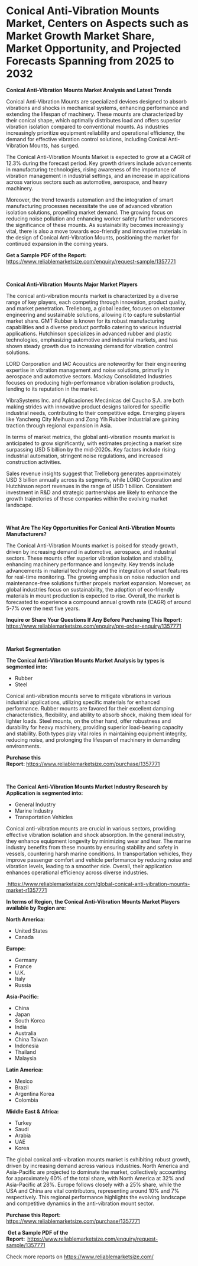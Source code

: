 <p><h1>Conical Anti-Vibration Mounts Market, Centers on Aspects such as Market Growth Market Share, Market Opportunity, and Projected Forecasts Spanning from 2025 to 2032</h1></p><p><strong>Conical Anti-Vibration Mounts Market Analysis and Latest Trends</strong></p>
<p><p>Conical Anti-Vibration Mounts are specialized devices designed to absorb vibrations and shocks in mechanical systems, enhancing performance and extending the lifespan of machinery. These mounts are characterized by their conical shape, which optimally distributes load and offers superior vibration isolation compared to conventional mounts. As industries increasingly prioritize equipment reliability and operational efficiency, the demand for effective vibration control solutions, including Conical Anti-Vibration Mounts, has surged.</p><p>The Conical Anti-Vibration Mounts Market is expected to grow at a CAGR of 12.3% during the forecast period. Key growth drivers include advancements in manufacturing technologies, rising awareness of the importance of vibration management in industrial settings, and an increase in applications across various sectors such as automotive, aerospace, and heavy machinery. </p><p>Moreover, the trend towards automation and the integration of smart manufacturing processes necessitate the use of advanced vibration isolation solutions, propelling market demand. The growing focus on reducing noise pollution and enhancing worker safety further underscores the significance of these mounts. As sustainability becomes increasingly vital, there is also a move towards eco-friendly and innovative materials in the design of Conical Anti-Vibration Mounts, positioning the market for continued expansion in the coming years.</p></p>
<p><strong>Get a Sample PDF of the Report:&nbsp;</strong> <a href="https://www.reliablemarketsize.com/enquiry/request-sample/1357771?utm_campaign=3544&utm_medium=2&utm_source=Github&utm_content=ia&utm_term=11042025&utm_id=conical-anti-vibration-mounts">https://www.reliablemarketsize.com/enquiry/request-sample/1357771</a></p>
<p>&nbsp;</p>
<p><strong>Conical Anti-Vibration Mounts Major Market Players</strong></p>
<p><p>The conical anti-vibration mounts market is characterized by a diverse range of key players, each competing through innovation, product quality, and market penetration. Trelleborg, a global leader, focuses on elastomer engineering and sustainable solutions, allowing it to capture substantial market share. GMT Rubber is known for its robust manufacturing capabilities and a diverse product portfolio catering to various industrial applications. Hutchinson specializes in advanced rubber and plastic technologies, emphasizing automotive and industrial markets, and has shown steady growth due to increasing demand for vibration control solutions.</p><p>LORD Corporation and IAC Acoustics are noteworthy for their engineering expertise in vibration management and noise solutions, primarily in aerospace and automotive sectors. Mackay Consolidated Industries focuses on producing high-performance vibration isolation products, lending to its reputation in the market. </p><p>VibraSystems Inc. and Aplicaciones Mecánicas del Caucho S.A. are both making strides with innovative product designs tailored for specific industrial needs, contributing to their competitive edge. Emerging players like Yancheng City Meihuan and Zong Yih Rubber Industrial are gaining traction through regional expansion in Asia.</p><p>In terms of market metrics, the global anti-vibration mounts market is anticipated to grow significantly, with estimates projecting a market size surpassing USD 5 billion by the mid-2020s. Key factors include rising industrial automation, stringent noise regulations, and increased construction activities. </p><p>Sales revenue insights suggest that Trelleborg generates approximately USD 3 billion annually across its segments, while LORD Corporation and Hutchinson report revenues in the range of USD 1 billion. Consistent investment in R&D and strategic partnerships are likely to enhance the growth trajectories of these companies within the evolving market landscape.</p></p>
<p>&nbsp;</p>
<p><strong>What Are The Key Opportunities For Conical Anti-Vibration Mounts Manufacturers?</strong></p>
<p><p>The Conical Anti-Vibration Mounts market is poised for steady growth, driven by increasing demand in automotive, aerospace, and industrial sectors. These mounts offer superior vibration isolation and stability, enhancing machinery performance and longevity. Key trends include advancements in material technology and the integration of smart features for real-time monitoring. The growing emphasis on noise reduction and maintenance-free solutions further propels market expansion. Moreover, as global industries focus on sustainability, the adoption of eco-friendly materials in mount production is expected to rise. Overall, the market is forecasted to experience a compound annual growth rate (CAGR) of around 5-7% over the next five years.</p></p>
<p><strong>Inquire or Share Your Questions If Any Before Purchasing This Report:</strong> <a href="https://www.reliablemarketsize.com/enquiry/pre-order-enquiry/1357771?utm_campaign=3544&utm_medium=2&utm_source=Github&utm_content=ia&utm_term=11042025&utm_id=conical-anti-vibration-mounts">https://www.reliablemarketsize.com/enquiry/pre-order-enquiry/1357771</a></p>
<p>&nbsp;</p>
<p><strong>Market Segmentation</strong></p>
<p><strong>The Conical Anti-Vibration Mounts Market Analysis by types is segmented into:</strong></p>
<p><ul><li>Rubber</li><li>Steel</li></ul></p>
<p><p>Conical anti-vibration mounts serve to mitigate vibrations in various industrial applications, utilizing specific materials for enhanced performance. Rubber mounts are favored for their excellent damping characteristics, flexibility, and ability to absorb shock, making them ideal for lighter loads. Steel mounts, on the other hand, offer robustness and durability for heavy machinery, providing superior load-bearing capacity and stability. Both types play vital roles in maintaining equipment integrity, reducing noise, and prolonging the lifespan of machinery in demanding environments.</p></p>
<p><strong>Purchase this Report:&nbsp;</strong><a href="https://www.reliablemarketsize.com/purchase/1357771?utm_campaign=3544&utm_medium=2&utm_source=Github&utm_content=ia&utm_term=11042025&utm_id=conical-anti-vibration-mounts">https://www.reliablemarketsize.com/purchase/1357771</a></p>
<p>&nbsp;</p>
<p><strong>The Conical Anti-Vibration Mounts Market Industry Research by Application is segmented into:</strong></p>
<p><ul><li>General Industry</li><li>Marine Industry</li><li>Transportation Vehicles</li></ul></p>
<p><p>Conical anti-vibration mounts are crucial in various sectors, providing effective vibration isolation and shock absorption. In the general industry, they enhance equipment longevity by minimizing wear and tear. The marine industry benefits from these mounts by ensuring stability and safety in vessels, countering harsh marine conditions. In transportation vehicles, they improve passenger comfort and vehicle performance by reducing noise and vibration levels, leading to a smoother ride. Overall, their application enhances operational efficiency across diverse industries.</p></p>
<p><a href="https://www.reliablemarketsize.com/global-conical-anti-vibration-mounts-market-r1357771?utm_campaign=3544&utm_medium=2&utm_source=Github&utm_content=ia&utm_term=11042025&utm_id=conical-anti-vibration-mounts">&nbsp;https://www.reliablemarketsize.com/global-conical-anti-vibration-mounts-market-r1357771</a></p>
<p><strong>In terms of Region, the Conical Anti-Vibration Mounts Market Players available by Region are:</strong></p>
<p>
    <p> <strong> North America: </strong>
        <ul>
            <li>United States</li>
            <li>Canada</li>
        </ul>
        </p> 
    <p> <strong> Europe: </strong>
        <ul>
            <li>Germany</li>
            <li>France</li>
            <li>U.K.</li>
            <li>Italy</li>
            <li>Russia</li>
        </ul>
        </p> 
    <p> <strong> Asia-Pacific: </strong>
        <ul>
            <li>China</li>
            <li>Japan</li>
            <li>South Korea</li>
            <li>India</li>
            <li>Australia</li>
            <li>China Taiwan</li>
            <li>Indonesia</li>
            <li>Thailand</li>
            <li>Malaysia</li>
        </ul>
        </p> 
    <p> <strong> Latin America: </strong>
        <ul>
            <li>Mexico</li>
            <li>Brazil</li>
            <li>Argentina Korea</li>
            <li>Colombia</li>
        </ul>
        </p> 
    <p> <strong> Middle East & Africa: </strong>
        <ul>
            <li>Turkey</li>
            <li>Saudi</li>
            <li>Arabia</li>
            <li>UAE</li>
            <li>Korea</li>
        </ul>
    </p>
    </p>
<p><p>The global conical anti-vibration mounts market is exhibiting robust growth, driven by increasing demand across various industries. North America and Asia-Pacific are projected to dominate the market, collectively accounting for approximately 60% of the total share, with North America at 32% and Asia-Pacific at 28%. Europe follows closely with a 25% share, while the USA and China are vital contributors, representing around 10% and 7% respectively. This regional performance highlights the evolving landscape and competitive dynamics in the anti-vibration mount sector.</p></p>
<p><strong>Purchase this Report: </strong><a href="https://www.reliablemarketsize.com/purchase/1357771?utm_campaign=3544&utm_medium=2&utm_source=Github&utm_content=ia&utm_term=11042025&utm_id=conical-anti-vibration-mounts">https://www.reliablemarketsize.com/purchase/1357771</a></p>
<p>&nbsp;<strong>Get a Sample PDF of the Report:&nbsp;&nbsp;</strong><a href="https://www.reliablemarketsize.com/enquiry/request-sample/1357771?utm_campaign=3544&utm_medium=2&utm_source=Github&utm_content=ia&utm_term=11042025&utm_id=conical-anti-vibration-mounts">https://www.reliablemarketsize.com/enquiry/request-sample/1357771</a></p>
<p><strong></strong></p>
<p>Check more reports on <a href="https://www.reliablemarketsize.com/?utm_campaign=3544&utm_medium=2&utm_source=Github&utm_content=ia&utm_term=11042025&utm_id=conical-anti-vibration-mounts">https://www.reliablemarketsize.com/</a></p>